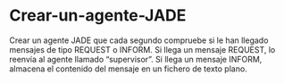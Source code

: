 # Crear-un-agente-JADE

Crear un agente JADE que cada segundo compruebe si le han llegado mensajes de tipo REQUEST o INFORM. Si llega un mensaje REQUEST, lo reenvía al agente llamado “supervisor”. Si llega un mensaje INFORM, almacena el contenido del mensaje en un fichero de texto plano.

